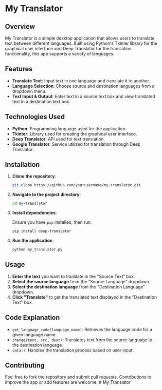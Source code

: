 # My Translator

## Overview

My Translator is a simple desktop application that allows users to translate text between different languages. Built using Python's Tkinter library for the graphical user interface and Deep Translator for the translation functionality, this app supports a variety of languages.

## Features

- **Translate Text**: Input text in one language and translate it to another.
- **Language Selection**: Choose source and destination languages from a dropdown menu.
- **Text Input & Output**: Enter text in a source text box and view translated text in a destination text box.

## Technologies Used

- **Python**: Programming language used for the application.
- **Tkinter**: Library used for creating the graphical user interface.
- **Deep Translator**: API used for text translation.
- **Google Translator**: Service utilized for translation through Deep Translator.

## Installation

1. **Clone the repository**:

    ```bash
    git clone https://github.com/yourusername/my-translator.git
    ```

2. **Navigate to the project directory**:

    ```bash
    cd my-translator
    ```

3. **Install dependencies**:

    Ensure you have `pip` installed, then run:

    ```bash
    pip install deep-translator
    ```

4. **Run the application**:

    ```bash
    python my_translator.py
    ```

## Usage

1. **Enter the text** you want to translate in the "Source Text" box.
2. **Select the source language** from the "Source Language" dropdown.
3. **Select the destination language** from the "Destination Language" dropdown.
4. **Click "Translate"** to get the translated text displayed in the "Destination Text" box.

## Code Explanation

- `get_language_code(language_name)`: Retrieves the language code for a given language name.
- `change(text, src, dest)`: Translates text from the source language to the destination language.
- `data()`: Handles the translation process based on user input.

## Contributing

Feel free to fork the repository and submit pull requests. Contributions to improve the app or add features are welcome.
#   M y _ T r a n s l a t o r  
 